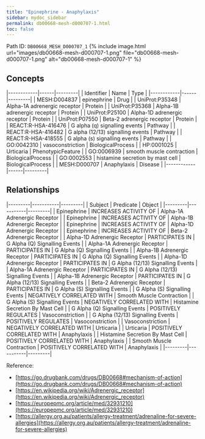 ```yaml
---
title: "Epinephrine - Anaphylaxis"
sidebar: mydoc_sidebar
permalink: db00668-mesh-d000707-1.html
toc: false 
---
```



Path ID: `DB00668_MESH_D000707_1`
{% include image.html url="images/db00668-mesh-d000707-1.png" file="db00668-mesh-d000707-1.png" alt="db00668-mesh-d000707-1" %}

## Concepts

|------------|------|---------|
| Identifier | Name | Type    |
|------------|------|---------|
| MESH:D004837 | epinephrine | Drug |
| UniProt:P35348 | Alpha-1A adrenergic receptor | Protein |
| UniProt:P35368 | Alpha-1B adrenergic receptor | Protein |
| UniProt:P25100 | Alpha-1D adrenergic receptor | Protein |
| UniProt:P07550 | Beta-2 adrenergic receptor | Protein |
| REACT:R-HSA-416476﻿ | G alpha (q) signalling events | Pathway |
| REACT:R-HSA-416482﻿ | G alpha (12/13) signalling events | Pathway |
| REACT:R-HSA-418555﻿ | G alpha (s) signalling events | Pathway |
| GO:0042310 | vasoconstriction | BiologicalProcess |
| HP:0001025 | Urticaria | PhenotypicFeature |
| GO:0006939 | smooth muscle contraction | BiologicalProcess |
| GO:0002553 | histamine secretion by mast cell | BiologicalProcess |
| MESH:D000707 | Anaphylaxis | Disease |
|------------|------|---------|

## Relationships

|---------|-----------|---------|
| Subject | Predicate | Object  |
|---------|-----------|---------|
| Epinephrine | INCREASES ACTIVITY OF | Alpha-1A Adrenergic Receptor |
| Epinephrine | INCREASES ACTIVITY OF | Alpha-1B Adrenergic Receptor |
| Epinephrine | INCREASES ACTIVITY OF | Alpha-1D Adrenergic Receptor |
| Epinephrine | INCREASES ACTIVITY OF | Beta-2 Adrenergic Receptor |
| Alpha-1D Adrenergic Receptor | PARTICIPATES IN | G Alpha (Q) Signalling Events |
| Alpha-1A Adrenergic Receptor | PARTICIPATES IN | G Alpha (Q) Signalling Events |
| Alpha-1B Adrenergic Receptor | PARTICIPATES IN | G Alpha (Q) Signalling Events |
| Alpha-1D Adrenergic Receptor | PARTICIPATES IN | G Alpha (12/13) Signalling Events |
| Alpha-1A Adrenergic Receptor | PARTICIPATES IN | G Alpha (12/13) Signalling Events |
| Alpha-1B Adrenergic Receptor | PARTICIPATES IN | G Alpha (12/13) Signalling Events |
| Beta-2 Adrenergic Receptor | PARTICIPATES IN | G Alpha (S) Signalling Events |
| G Alpha (S) Signalling Events | NEGATIVELY CORRELATED WITH | Smooth Muscle Contraction |
| G Alpha (S) Signalling Events | NEGATIVELY CORRELATED WITH | Histamine Secretion By Mast Cell |
| G Alpha (Q) Signalling Events | POSITIVELY REGULATES | Vasoconstriction |
| G Alpha (12/13) Signalling Events | POSITIVELY REGULATES | Vasoconstriction |
| Vasoconstriction | NEGATIVELY CORRELATED WITH | Urticaria |
| Urticaria | POSITIVELY CORRELATED WITH | Anaphylaxis |
| Histamine Secretion By Mast Cell | POSITIVELY CORRELATED WITH | Anaphylaxis |
| Smooth Muscle Contraction | POSITIVELY CORRELATED WITH | Anaphylaxis |
|---------|-----------|---------|

Reference: 
  - [https://go.drugbank.com/drugs/DB00668#mechanism-of-action](https://go.drugbank.com/drugs/DB00668#mechanism-of-action)
  - [https://en.wikipedia.org/wiki/Adrenergic_receptor](https://en.wikipedia.org/wiki/Adrenergic_receptor)
  - [https://europepmc.org/article/med/32931210](https://europepmc.org/article/med/32931210)
  - [https://allergy.org.au/patients/allergy-treatment/adrenaline-for-severe-allergies](https://allergy.org.au/patients/allergy-treatment/adrenaline-for-severe-allergies)
